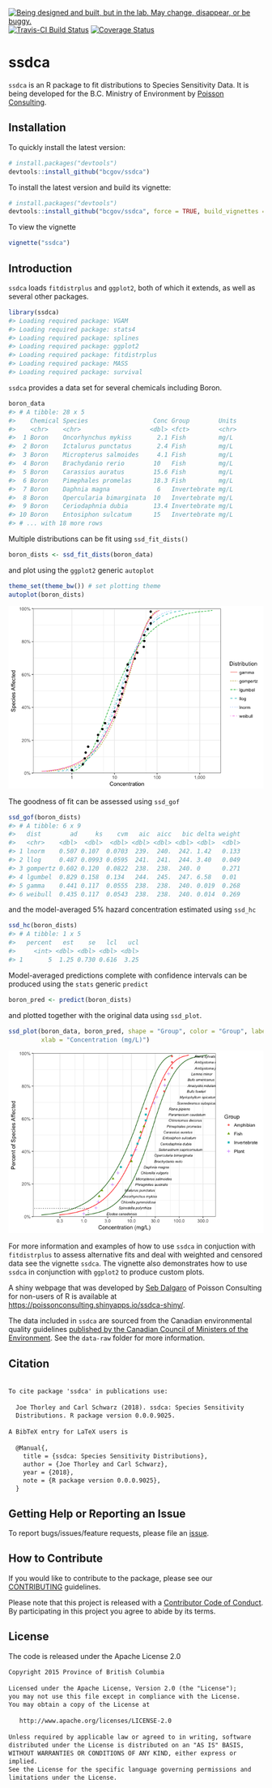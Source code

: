 
<!-- README.md is generated from README.Rmd. Please edit that file -->

<div id="devex-badge">

<a rel="Exploration" href="https://github.com/BCDevExchange/docs/blob/master/discussion/projectstates.md"><img alt="Being designed and built, but in the lab. May change, disappear, or be buggy." style="border-width:0" src="https://assets.bcdevexchange.org/images/badges/exploration.svg" title="Being designed and built, but in the lab. May change, disappear, or be buggy." />
[![Travis-CI Build
Status](https://travis-ci.org/bcgov/ssdca.svg?branch=master)](https://travis-ci.org/bcgov/ssdca)
[![Coverage
Status](https://img.shields.io/codecov/c/github/bcgov/ssdca/master.svg)](https://codecov.io/github/bcgov/ssdca?branch=master)

# ssdca

`ssdca` is an R package to fit distributions to Species Sensitivity
Data. It is being developed for the B.C. Ministry of Environment by
[Poisson Consulting](https://github.com/poissonconsulting).

## Installation

To quickly install the latest version:

``` r
# install.packages("devtools")
devtools::install_github("bcgov/ssdca")
```

To install the latest version and build its vignette:

``` r
# install.packages("devtools")
devtools::install_github("bcgov/ssdca", force = TRUE, build_vignettes = TRUE)
```

To view the vignette

``` r
vignette("ssdca")
```

## Introduction

`ssdca` loads `fitdistrplus` and `ggplot2`, both of which it extends, as
well as several other packages.

``` r
library(ssdca)
#> Loading required package: VGAM
#> Loading required package: stats4
#> Loading required package: splines
#> Loading required package: ggplot2
#> Loading required package: fitdistrplus
#> Loading required package: MASS
#> Loading required package: survival
```

`ssdca` provides a data set for several chemicals including Boron.

``` r
boron_data
#> # A tibble: 28 x 5
#>    Chemical Species                  Conc Group        Units
#>    <chr>    <chr>                   <dbl> <fct>        <chr>
#>  1 Boron    Oncorhynchus mykiss       2.1 Fish         mg/L 
#>  2 Boron    Ictalurus punctatus       2.4 Fish         mg/L 
#>  3 Boron    Micropterus salmoides     4.1 Fish         mg/L 
#>  4 Boron    Brachydanio rerio        10   Fish         mg/L 
#>  5 Boron    Carassius auratus        15.6 Fish         mg/L 
#>  6 Boron    Pimephales promelas      18.3 Fish         mg/L 
#>  7 Boron    Daphnia magna             6   Invertebrate mg/L 
#>  8 Boron    Opercularia bimarginata  10   Invertebrate mg/L 
#>  9 Boron    Ceriodaphnia dubia       13.4 Invertebrate mg/L 
#> 10 Boron    Entosiphon sulcatum      15   Invertebrate mg/L 
#> # ... with 18 more rows
```

Multiple distributions can be fit using `ssd_fit_dists()`

``` r
boron_dists <- ssd_fit_dists(boron_data)
```

and plot using the `ggplot2` generic `autoplot`

``` r
theme_set(theme_bw()) # set plotting theme
autoplot(boron_dists)
```

![](tools/README-unnamed-chunk-8-1.png)<!-- -->

The goodness of fit can be assessed using `ssd_gof`

``` r
ssd_gof(boron_dists)
#> # A tibble: 6 x 9
#>   dist        ad     ks    cvm   aic  aicc   bic delta weight
#>   <chr>    <dbl>  <dbl>  <dbl> <dbl> <dbl> <dbl> <dbl>  <dbl>
#> 1 lnorm    0.507 0.107  0.0703  239.  240.  242. 1.42   0.133
#> 2 llog     0.487 0.0993 0.0595  241.  241.  244. 3.40   0.049
#> 3 gompertz 0.602 0.120  0.0822  238.  238.  240. 0      0.271
#> 4 lgumbel  0.829 0.158  0.134   244.  245.  247. 6.58   0.01 
#> 5 gamma    0.441 0.117  0.0555  238.  238.  240. 0.019  0.268
#> 6 weibull  0.435 0.117  0.0543  238.  238.  240. 0.014  0.269
```

and the model-averaged 5% hazard concentration estimated using `ssd_hc`

``` r
ssd_hc(boron_dists)
#> # A tibble: 1 x 5
#>   percent   est    se   lcl   ucl
#>     <int> <dbl> <dbl> <dbl> <dbl>
#> 1       5  1.25 0.730 0.616  3.25
```

Model-averaged predictions complete with confidence intervals can be
produced using the `stats` generic `predict`

``` r
boron_pred <- predict(boron_dists)
```

and plotted together with the original data using
`ssd_plot`.

``` r
ssd_plot(boron_data, boron_pred, shape = "Group", color = "Group", label = "Species",
         xlab = "Concentration (mg/L)")
```

![](tools/README-unnamed-chunk-12-1.png)<!-- -->

For more information and examples of how to use `ssdca` in conjuction
with `fitdistrplus` to assess alternative fits and deal with weighted
and censored data see the vignette `ssdca`. The vignette also
demonstrates how to use `ssdca` in conjunction with `ggplot2` to produce
custom plots.

A shiny webpage that was developed by [Seb
Dalgaro](https://github.com/sebdalgarno) of Poisson Consulting for
non-users of R is available at
<https://poissonconsulting.shinyapps.io/ssdca-shiny/>.

The data included in `ssdca` are sourced from the Canadian environmental
quality guidelines [published by the Canadian Council of Ministers of
the Environment](http://ceqg-rcqe.ccme.ca/en/index.html). See the
`data-raw` folder for more information.

## Citation

``` 

To cite package 'ssdca' in publications use:

  Joe Thorley and Carl Schwarz (2018). ssdca: Species Sensitivity
  Distributions. R package version 0.0.0.9025.

A BibTeX entry for LaTeX users is

  @Manual{,
    title = {ssdca: Species Sensitivity Distributions},
    author = {Joe Thorley and Carl Schwarz},
    year = {2018},
    note = {R package version 0.0.0.9025},
  }
```

## Getting Help or Reporting an Issue

To report bugs/issues/feature requests, please file an
[issue](https://github.com/bcgov/ssdca/issues/).

## How to Contribute

If you would like to contribute to the package, please see our
[CONTRIBUTING](CONTRIBUTING.md) guidelines.

Please note that this project is released with a [Contributor Code of
Conduct](CODE_OF_CONDUCT.md). By participating in this project you agree
to abide by its terms.

## License

The code is released under the Apache License 2.0

    Copyright 2015 Province of British Columbia
    
    Licensed under the Apache License, Version 2.0 (the "License");
    you may not use this file except in compliance with the License.
    You may obtain a copy of the License at 
    
       http://www.apache.org/licenses/LICENSE-2.0
    
    Unless required by applicable law or agreed to in writing, software
    distributed under the License is distributed on an "AS IS" BASIS,
    WITHOUT WARRANTIES OR CONDITIONS OF ANY KIND, either express or implied.
    See the License for the specific language governing permissions and
    limitations under the License.
